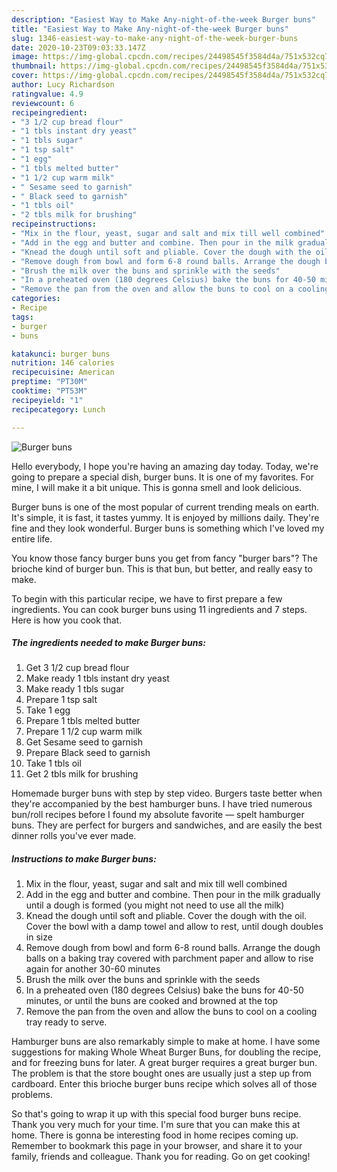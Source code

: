 ```yaml
---
description: "Easiest Way to Make Any-night-of-the-week Burger buns"
title: "Easiest Way to Make Any-night-of-the-week Burger buns"
slug: 1346-easiest-way-to-make-any-night-of-the-week-burger-buns
date: 2020-10-23T09:03:33.147Z
image: https://img-global.cpcdn.com/recipes/24498545f3584d4a/751x532cq70/burger-buns-recipe-main-photo.jpg
thumbnail: https://img-global.cpcdn.com/recipes/24498545f3584d4a/751x532cq70/burger-buns-recipe-main-photo.jpg
cover: https://img-global.cpcdn.com/recipes/24498545f3584d4a/751x532cq70/burger-buns-recipe-main-photo.jpg
author: Lucy Richardson
ratingvalue: 4.9
reviewcount: 6
recipeingredient:
- "3 1/2 cup bread flour"
- "1 tbls instant dry yeast"
- "1 tbls sugar"
- "1 tsp salt"
- "1 egg"
- "1 tbls melted butter"
- "1 1/2 cup warm milk"
- " Sesame seed to garnish"
- " Black seed to garnish"
- "1 tbls oil"
- "2 tbls milk for brushing"
recipeinstructions:
- "Mix in the flour, yeast, sugar and salt and mix till well combined"
- "Add in the egg and butter and combine. Then pour in the milk gradually until a dough is formed (you might not need to use all the milk)"
- "Knead the dough until soft and pliable. Cover the dough with the oil. Cover the bowl with a damp towel and allow to rest, until dough doubles in size"
- "Remove dough from bowl and form 6-8 round balls. Arrange the dough balls on a baking tray covered with parchment paper and allow to rise again for another 30-60 minutes"
- "Brush the milk over the buns and sprinkle with the seeds"
- "In a preheated oven (180 degrees Celsius) bake the buns for 40-50 minutes, or until the buns are cooked and browned at the top"
- "Remove the pan from the oven and allow the buns to cool on a cooling tray ready to serve."
categories:
- Recipe
tags:
- burger
- buns

katakunci: burger buns 
nutrition: 146 calories
recipecuisine: American
preptime: "PT30M"
cooktime: "PT53M"
recipeyield: "1"
recipecategory: Lunch

---
```



![Burger buns](https://img-global.cpcdn.com/recipes/24498545f3584d4a/751x532cq70/burger-buns-recipe-main-photo.jpg)

Hello everybody, I hope you're having an amazing day today. Today, we're going to prepare a special dish, burger buns. It is one of my favorites. For mine, I will make it a bit unique. This is gonna smell and look delicious.

Burger buns is one of the most popular of current trending meals on earth. It's simple, it is fast, it tastes yummy. It is enjoyed by millions daily. They're fine and they look wonderful. Burger buns is something which I've loved my entire life.

You know those fancy burger buns you get from fancy &#34;burger bars&#34;? The brioche kind of burger bun. This is that bun, but better, and really easy to make.


To begin with this particular recipe, we have to first prepare a few ingredients. You can cook burger buns using 11 ingredients and 7 steps. Here is how you cook that.

<!--inarticleads1-->

##### The ingredients needed to make Burger buns:

1. Get 3 1/2 cup bread flour
1. Make ready 1 tbls instant dry yeast
1. Make ready 1 tbls sugar
1. Prepare 1 tsp salt
1. Take 1 egg
1. Prepare 1 tbls melted butter
1. Prepare 1 1/2 cup warm milk
1. Get  Sesame seed to garnish
1. Prepare  Black seed to garnish
1. Take 1 tbls oil
1. Get 2 tbls milk for brushing


Homemade burger buns with step by step video. Burgers taste better when they&#39;re accompanied by the best hamburger buns. I have tried numerous bun/roll recipes before I found my absolute favorite — spelt hamburger buns. They are perfect for burgers and sandwiches, and are easily the best dinner rolls you&#39;ve ever made. 

<!--inarticleads2-->

##### Instructions to make Burger buns:

1. Mix in the flour, yeast, sugar and salt and mix till well combined
1. Add in the egg and butter and combine. Then pour in the milk gradually until a dough is formed (you might not need to use all the milk)
1. Knead the dough until soft and pliable. Cover the dough with the oil. Cover the bowl with a damp towel and allow to rest, until dough doubles in size
1. Remove dough from bowl and form 6-8 round balls. Arrange the dough balls on a baking tray covered with parchment paper and allow to rise again for another 30-60 minutes
1. Brush the milk over the buns and sprinkle with the seeds
1. In a preheated oven (180 degrees Celsius) bake the buns for 40-50 minutes, or until the buns are cooked and browned at the top
1. Remove the pan from the oven and allow the buns to cool on a cooling tray ready to serve.


Hamburger buns are also remarkably simple to make at home. I have some suggestions for making Whole Wheat Burger Buns, for doubling the recipe, and for freezing buns for later. A great burger requires a great burger bun. The problem is that the store bought ones are usually just a step up from cardboard. Enter this brioche burger buns recipe which solves all of those problems. 

So that's going to wrap it up with this special food burger buns recipe. Thank you very much for your time. I'm sure that you can make this at home. There is gonna be interesting food in home recipes coming up. Remember to bookmark this page in your browser, and share it to your family, friends and colleague. Thank you for reading. Go on get cooking!
